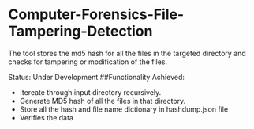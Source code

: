 # Computer-Forensics-File-Tampering-Detection
The tool stores the md5 hash for all the files in the targeted directory and checks for tampering or modification of the files.


Status: Under Development
##Functionality Achieved:
- Itereate through input directory recursively.
- Generate MD5 hash of all the files in that directory.
- Store all the hash and file name dictionary in hashdump.json file
- Verifies the data
